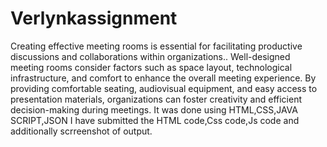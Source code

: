 # Verlynkassignment
Creating effective meeting rooms is essential for facilitating productive discussions and collaborations within organizations.. Well-designed meeting rooms consider factors such as space layout, technological infrastructure, and comfort to enhance the overall meeting experience. By providing comfortable seating, audiovisual equipment, and easy access to presentation materials, organizations can foster creativity and efficient decision-making during meetings. 
It was done using HTML,CSS,JAVA SCRIPT,JSON
I have submitted the HTML code,Css code,Js code and additionally scrreenshot of output.
